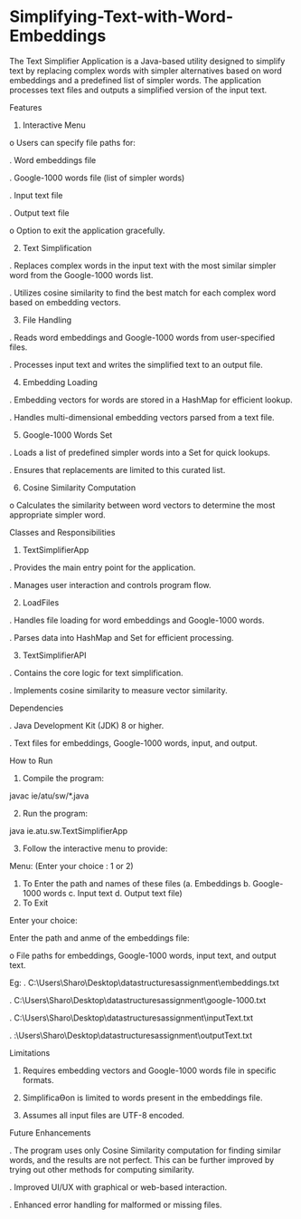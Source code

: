 # Simplifying-Text-with-Word-Embeddings
The Text Simplifier Application is a Java-based utility designed to simplify text by replacing complex words with simpler alternatives based on word embeddings and a predefined list of simpler words. The application processes text files and outputs a simplified version of the input text.

Features

1. Interactive Menu
   
o Users can specify file paths for:

. Word embeddings file

. Google-1000 words file (list of simpler words)

. Input text file

. Output text file

o Option to exit the application gracefully.


2. Text Simplification
 
. Replaces complex words in the input text with the most similar simpler word
from the Google-1000 words list.

. Utilizes cosine similarity to find the best match for each complex word based
on embedding vectors.


3. File Handling
   
. Reads word embeddings and Google-1000 words from user-specified files.

. Processes input text and writes the simplified text to an output file.


4. Embedding Loading
 
. Embedding vectors for words are stored in a HashMap for efficient lookup.

. Handles multi-dimensional embedding vectors parsed from a text file.


5. Google-1000 Words Set
   
. Loads a list of predefined simpler words into a Set for quick lookups.

. Ensures that replacements are limited to this curated list.


6. Cosine Similarity Computation
   
o Calculates the similarity between word vectors to determine the most
appropriate simpler word.

Classes and Responsibilities

1. TextSimplifierApp
   
. Provides the main entry point for the application.

. Manages user interaction and controls program flow.


2. LoadFiles
   
. Handles file loading for word embeddings and Google-1000 words.

. Parses data into HashMap and Set for efficient processing.


3. TextSimplifierAPI
   
. Contains the core logic for text simplification.

. Implements cosine similarity to measure vector similarity.


Dependencies

. Java Development Kit (JDK) 8 or higher.
   
. Text files for embeddings, Google-1000 words, input, and output.


How to Run

1. Compile the program:
   
javac ie/atu/sw/*.java

2. Run the program:
   
java ie.atu.sw.TextSimplifierApp

3. Follow the interactive menu to provide:

Menu: (Enter your choice : 1 or 2)
1. To Enter the path and names of these files (a. Embeddings b. Google-1000 words c. Input text d. Output text file)
2. To Exit   

Enter your choice:

Enter the path and anme of the embeddings file:

   
o File paths for embeddings, Google-1000 words, input text, and output text.

Eg:
. C:\Users\Sharo\Desktop\datastructuresassignment\embeddings.txt

. C:\Users\Sharo\Desktop\datastructuresassignment\google-1000.txt

. C:\Users\Sharo\Desktop\datastructuresassignment\inputText.txt

. :\Users\Sharo\Desktop\datastructuresassignment\outputText.txt

Limitations

1. Requires embedding vectors and Google-1000 words file in specific formats.
 
2. SimplificaƟon is limited to words present in the embeddings file.
 
3. Assumes all input files are UTF-8 encoded.

   
Future Enhancements

. The program uses only Cosine Similarity computation for finding similar words, and
the results are not perfect. This can be further improved by trying out other methods
for computing similarity.

. Improved UI/UX with graphical or web-based interaction.

. Enhanced error handling for malformed or missing files.
